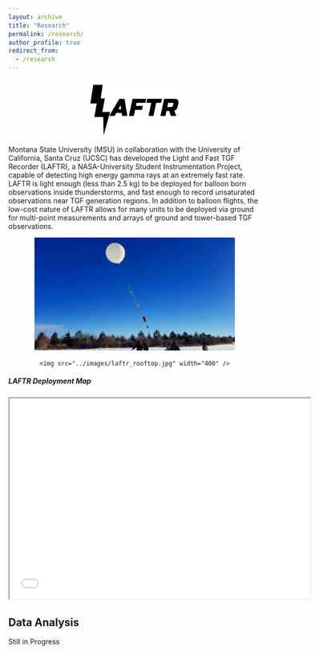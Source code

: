 ```yaml
---
layout: archive
title: "Research"
permalink: /research/
author_profile: true
redirect_from:
  - /research
---
```



<div style="text-align:center">
    <img src = "../images/LAFTR_logo.png" width = "200" />      
</div>

Montana State University (MSU) in collaboration with the University of California, Santa Cruz (UCSC) has developed the Light and Fast TGF Recorder (LAFTR), a NASA-University Student Instrumentation Project, capable of detecting high energy gamma rays at an extremely fast rate. LAFTR is light enough (less than 2.5 kg) to be deployed for balloon born observations inside thunderstorms, and fast enough to record unsaturated observations near TGF generation regions. In addition to balloon flights, the low-cost nature of LAFTR allows for many units to be deployed via ground for multi-point measurements and arrays of ground and tower-based TGF observations.

<div style="text-align:center">
    <img src="../images/laftr_balloon1.jpg" width="400" />  
 
    <img src="../images/laftr_rooftop.jpg" width="400" />
    
</div>



##### LAFTR Deployment Map
<div style="text-align:center">
<iframe src="../files/m_2.html" name="LAFTR map" height="400" width="600">You need a Frames Capable browser to view this content.</iframe>  
</div>



<!--
<div class="row">
  <div class="column">
    <img src="../images/LAFTR_logo.png" alt="Snow" style="width:30%">
  </div>
  <div class="column">
    <img src="../images/laftr_balloon1.jpg" alt="Forest" style="width:30%">
  </div>
  <div class="column">
    <img src="../images/laftr_rooftop.jpg" alt="Mountains" style="width:30%">
  </div>
</div>
-->
## Data Analysis
Still in Progress


<!--
<div style="text-align:center"><img src="../images/map.gif"  style="width: 500px;"/></div>


### Test Interactive Plot
<iframe src="../files/flowers.html"
    sandbox="allow-same-origin allow-scripts"
    width="100%"
    height="600"
    scrolling="yes"
    seamless="seamless"
    frameborder="0">
</iframe>

## Research Interests
<div style="text-align:center"><img src="../images/map.gif"  style="width: 500px;"/></div>
-->
